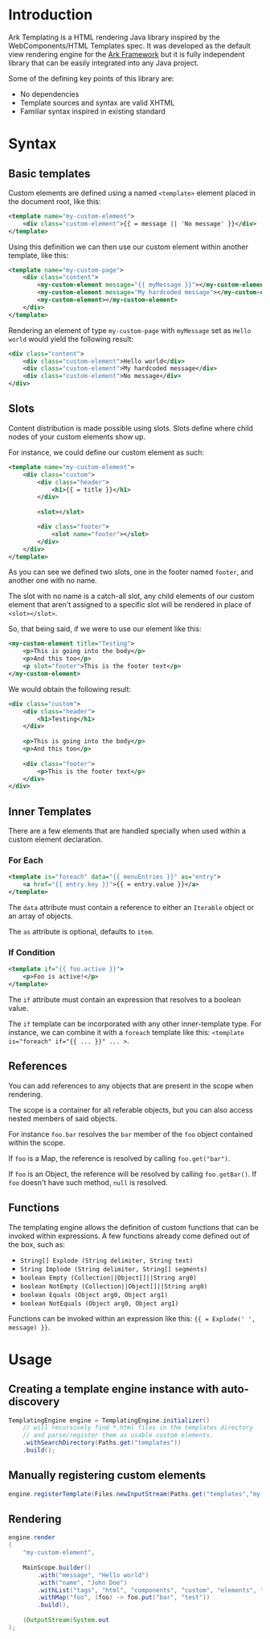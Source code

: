 # Introduction

Ark Templating is a HTML rendering Java library inspired by the WebComponents/HTML Templates spec. It 
was developed as the default view rendering engine for the [Ark Framework](https://github.com/Neticle/ark) 
but it is fully independent library that can be easily integrated into any Java project. 

Some of the defining key points of this library are:

* No dependencies
* Template sources and syntax are valid XHTML
* Familiar syntax inspired in existing standard

# Syntax

## Basic templates

Custom elements are defined using a named `<template>` element placed in the document root, like this:

```xml
<template name="my-custom-element">
    <div class="custom-element">{{ = message || 'No message' }}</div>
</template>
```

Using this definition we can then use our custom element within another template, like this:

```xml
<template name="my-custom-page">
    <div class="content">
        <my-custom-element message="{{ myMessage }}"></my-custom-element>
        <my-custom-element message="My hardcoded message"></my-custom-element>
        <my-custom-element></my-custom-element>
    </div>
</template>
```

Rendering an element of type `my-custom-page` with `myMessage` set as `Hello world` would yield the 
following result:

```xml
<div class="content">
    <div class="custom-element">Hello world</div>
    <div class="custom-element">My hardcoded message</div>
    <div class="custom-element">No message</div>
</div>
```

## Slots

Content distribution is made possible using slots. Slots define where child nodes of your custom elements show up.

For instance, we could define our custom element as such:

```xml
<template name="my-custom-element">
    <div class="custom">
        <div class="header">
            <h1>{{ = title }}</h1>
        </div>
        
        <slot></slot>

        <div class="footer">
            <slot name="footer"></slot>
        </div>
    </div>
</template>
```

As you can see we defined two slots, one in the footer named `footer`, and another one with no name. 

The slot with no name is a catch-all slot, any child elements of our custom element that aren't 
assigned to a specific slot will be rendered in place of `<slot></slot>`.

So, that being said, if we were to use our element like this:

```xml
<my-custom-element title="Testing">
    <p>This is going into the body</p>
    <p>And this too</p>
    <p slot="footer">This is the footer text</p>
</my-custom-element>
```

We would obtain the following result:

```xml
<div class="custom">
    <div class="header">
        <h1>Testing</h1>
    </div>
    
    <p>This is going into the body</p>
    <p>And this too</p>
    
    <div class="footer">
        <p>This is the footer text</p>
    </div>
</div>
```

## Inner Templates

There are a few elements that are handled specially when used within a custom element declaration.

### For Each

```xml
<template is="foreach" data="{{ menuEntries }}" as="entry">
    <a href="{{ entry.key }}">{{ = entry.value }}</a>
</template>
```

The `data` attribute must contain a reference to either an `Iterable` object or an array of objects.

The `as` attribute is optional, defaults to `item`.

### If Condition

```xml
<template if="{{ foo.active }}">
    <p>Foo is active!</p>
</template>
```

The `if` attribute must contain an expression that resolves to a boolean value.

The `if` template can be incorporated with any other inner-template type. For instance, we can combine it 
with a `foreach` template like this: `<template is="foreach" if="{{ ... }}" ... >`.

## References

You can add references to any objects that are present in the scope when rendering.

The scope is a container for all referable objects, but you can also access nested members of 
said objects.

For instance `foo.bar` resolves the `bar` member of the `foo` object contained within the scope.

If `foo` is a Map, the reference is resolved by calling `foo.get("bar")`. 

If `foo` is an Object, the reference will be resolved by calling `foo.getBar()`. If `foo` doesn't have such 
method, `null` is resolved.

## Functions

The templating engine allows the definition of custom functions that can be invoked within expressions. A few 
functions already come defined out of the box, such as:

* `String[] Explode (String delimiter, String text)`
* `String Implode (String delimiter, String[] segments)`
* `boolean Empty (Collection||Object[]||String arg0)`
* `boolean NotEmpty (Collection||Object[]||String arg0)`
* `boolean Equals (Object arg0, Object arg1)`
* `boolean NotEquals (Object arg0, Object arg1)`

Functions can be invoked within an expression like this: `{{ = Explode(' ', message) }}`.

# Usage

## Creating a template engine instance with auto-discovery

```java
TemplatingEngine engine = TemplatingEngine.initializer()
    // will recursively find *.html files in the templates directory
    // and parse/register them as usable custom elements.
    .withSearchDirectory(Paths.get("templates"))
    .build();
```

## Manually registering custom elements

```java
engine.registerTemplate(Files.newInputStream(Paths.get("templates","my-custom-element.html")));
```

## Rendering

```java
engine.render
(
    "my-custom-element",
    
    MainScope.builder()
        .with("message", "Hello world")
        .with("name", "John Doe")
        .withList("tags", "html", "components", "custom", "elements", "rendering")
        .withMap("foo", (foo) -> foo.put("bar", "test"))
        .build(),
    
    (OutputStream)System.out
);
```